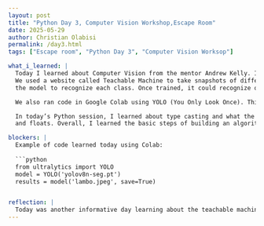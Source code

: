 ```yaml
---
layout: post
title: "Python Day 3, Computer Vision Workshop,Escape Room"
date: 2025-05-29
author: Christian Olabisi
permalink: /day3.html
tags: ["Escape room", "Python Day 3", "Computer Vision Worksop"]

what_i_learned: |
  Today I learned about Computer Vision from the mentor Andrew Kelly. I learned what the difference between image classification and object detection is.
  We used a website called Teachable Machine to take snapshots of different images in our room. For each item, we gave it its own class and then trained
  the model to recognize each class. Once trained, it could recognize objects when placed in front of the camera.

  We also ran code in Google Colab using YOLO (You Only Look Once). This code takes the image we upload and identifies specific objects within it.

  In today’s Python session, I learned about type casting and what the type() function does. I also learned how to convert between strings, integers,
  and floats. Overall, I learned the basic steps of building an algorithm in Python.

blockers: |
  Example of code learned today using Colab:
  
  ```python
  from ultralytics import YOLO
  model = YOLO('yolov8n-seg.pt')
  results = model('lambo.jpeg', save=True)


reflection: |
  Today was another informative day learning about the teachable machine and Colab. Also learning more skills in python helped improve  my skills and i look forward to applying them when we start the program next week. Lastly I had fun playing the escape with my    project group, and coming in first place felt great. With the way my group worked during the escape room portion. I believe that my    project group will have a great team dynamic this summer.
---
```

